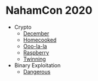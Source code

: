 # NahamCon 2020

- Crypto
	- [December](Crypto/December/)
	- [Homecooked](Crypto/Homecooked/)
	- [Ooo-la-la](Crypto/Ooo-la-la/)
	- [Raspberry](Crypto/Raspberry/)
	- [Twinning](Crypto/Twinning/)
- Binary Exploitation
	- [Dangerous](Binary_Exploits/Dangerous)

